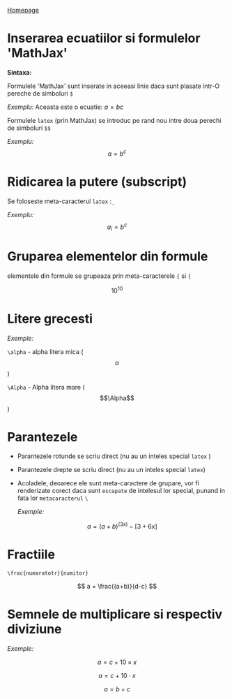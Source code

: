<script id="MathJax-script" async src="https://cdn.jsdelivr.net/npm/mathjax@3/es5/tex-mml-chtml.js"></script>


[Homepage](index.md)


# Inserarea ecuatiilor si formulelor 'MathJax'

**Sintaxa:**

Formulele 'MathJax' sunt inserate in aceeasi linie daca sunt plasate intr-O pereche de simboluri `$`

*Exemplu:* Aceasta este o ecuatie: $a=bc$

Formulele `latex` (prin MathJax) se introduc pe rand nou intre doua perechi de simboluri `$$`

*Exemplu:* 
$$a=b^c$$

# Ridicarea la putere (subscript)

Se foloseste meta-caracterul `latex` :`_`

*Exemplu:*
$$a_i = b^c$$

# Gruparea elementelor din formule 

elementele din formule se grupeaza prin meta-caracterele `{` si `{`


$$ 10^{10} $$

# Litere grecesti

*Exemple:*

`\alpha` - alpha litera mica ($$\alpha$$)

`\Alpha` - Alpha litera mare ($$\Alpha$$)

# Parantezele 

- Parantezele rotunde se scriu direct (nu au un inteles special `latex` )
- Parantezele drepte se scriu direct (nu au un inteles special `latex`)
- Acoladele, deoarece ele sunt meta-caractere de grupare, vor fi renderizate corect daca sunt `escapate` de intelesul lor special, punand in fata lor `metacaracterul` `\`

  *Exemple:*

  $$ a = (a+b)^(3x)-[3+6x] $$

# Fractiile 

`\frac{numaratotr}{numitor}`

$$ a = \frac{(a+b)}{d-c} $$

# Semnele de multiplicare si respectiv diviziune 

*Exemple:*

$$ a = c + 10 \times x $$

$$ a = c + 10 \cdot x $$

$$ a = b \div c $$



